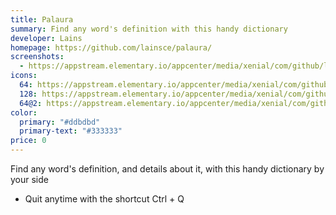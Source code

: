 ```yaml
---
title: Palaura
summary: Find any word's definition with this handy dictionary
developer: Lains
homepage: https://github.com/lainsce/palaura/
screenshots:
  - https://appstream.elementary.io/appcenter/media/xenial/com/github/lainsce.palaura.desktop/95F7FDC30DF349F7E029D6078A7F3863/screenshots/image-1_orig.png
icons:
  64: https://appstream.elementary.io/appcenter/media/xenial/com/github/lainsce.palaura.desktop/95F7FDC30DF349F7E029D6078A7F3863/icons/64x64/com.github.lainsce.palaura_com.github.lainsce.palaura.png
  128: https://appstream.elementary.io/appcenter/media/xenial/com/github/lainsce.palaura.desktop/95F7FDC30DF349F7E029D6078A7F3863/icons/128x128/com.github.lainsce.palaura_com.github.lainsce.palaura.png
  64@2: https://appstream.elementary.io/appcenter/media/xenial/com/github/lainsce.palaura.desktop/95F7FDC30DF349F7E029D6078A7F3863/icons/64x64@2/com.github.lainsce.palaura_com.github.lainsce.palaura.png
color:
  primary: "#ddbdbd"
  primary-text: "#333333"
price: 0
---
```


<p>Find any word&apos;s definition, and details about it, with this handy dictionary by your side</p>
<ul>
  <li>Quit anytime with the shortcut Ctrl + Q</li>
</ul>
